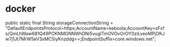 # docker
public static final String storageConnectionString = "DefaultEndpointsProtocol=https;AccountName=keboola;AccountKey=sFxfs/QmLhWaw681Q49PCKNMGNNWhDNi5vugITmOVOvOrOY0ziLveoMPjOKJw7j1Jt7MrW5eV3xMC5iyKnzddg==;EndpointSuffix=core.windows.net";
